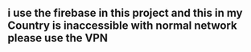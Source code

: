 

## i use the firebase in this project and this in my Country is inaccessible with normal network please use the VPN


